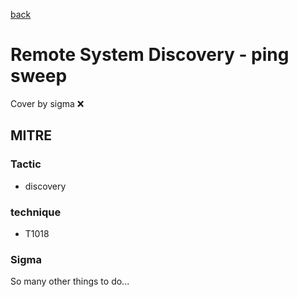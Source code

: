 [back](../index.md)
# Remote System Discovery - ping sweep
Cover by sigma :x: 

## MITRE
### Tactic
  - discovery

### technique
  - T1018

### Sigma

 So many other things to do...